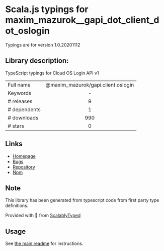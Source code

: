 
# Scala.js typings for maxim_mazurok__gapi_dot_client_dot_oslogin

Typings are for version 1.0.20201112

## Library description:
TypeScript typings for Cloud OS Login API v1

|                    |                 |
| ------------------ | :-------------: |
| Full name          | @maxim_mazurok/gapi.client.oslogin |
| Keywords           | - |
| # releases         | 9 |
| # dependents       | 1 |
| # downloads        | 990 |
| # stars            | 0 |

## Links
- [Homepage](https://github.com/Maxim-Mazurok/google-api-typings-generator#readme)
- [Bugs](https://github.com/Maxim-Mazurok/google-api-typings-generator/issues)
- [Repository](https://github.com/Maxim-Mazurok/google-api-typings-generator)
- [Npm](https://www.npmjs.com/package/%40maxim_mazurok%2Fgapi.client.oslogin)
    


## Note
This library has been generated from typescript code from first party type definitions.

Provided with :purple_heart: from [ScalablyTyped](https://github.com/oyvindberg/ScalablyTyped)

## Usage
See [the main readme](../../readme.md) for instructions.


